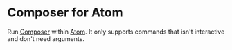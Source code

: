 # Composer for Atom

Run [Composer](https://getcomposer.org/) within [Atom](https://atom.io).
It only supports commands that isn't interactive and don't need arguments.
